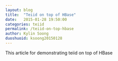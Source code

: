 ```yaml
---
layout: blog
title:  "Teiid on top of HBase"
date:   2015-01-28 19:50:00
categories: teiid
permalink: /teiid-on-top-hbase
author: Kylin Soong
duoshuoid: ksoong20150128
---
```


This article for demonstrating teiid on top of HBase
